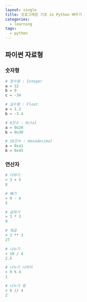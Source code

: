 ```yaml
---
layout: single
title: 프로그래밍 기초 in Python 배우기
categories: 
  - learning
tags: 
  - python
---
```


## 파이썬 자료형

### 숫자형

~~~python
# 정수형 : Integer
a = 12
b = 0
c = -34

# 실수형 : Float
a = 1.2
b = -3.4

# 8진수 : Octal
a = 0o20
b = 0o30

# 16진수 : Hexadecimal
a = 0xa1
b = 0x45
~~~

### 연산자

~~~python
# 더하기
> 3 + 5
8

# 빼기
> 9 - 4
5

# 곱하기
> 3 * 3
9

# 제곱
> 3 ** 3
27

# 나누기
> 10 / 4
2.5

# 나누기 나머지
> 9 % 4
1

# 나누기 몫
> 9 // 4
2
~~~
